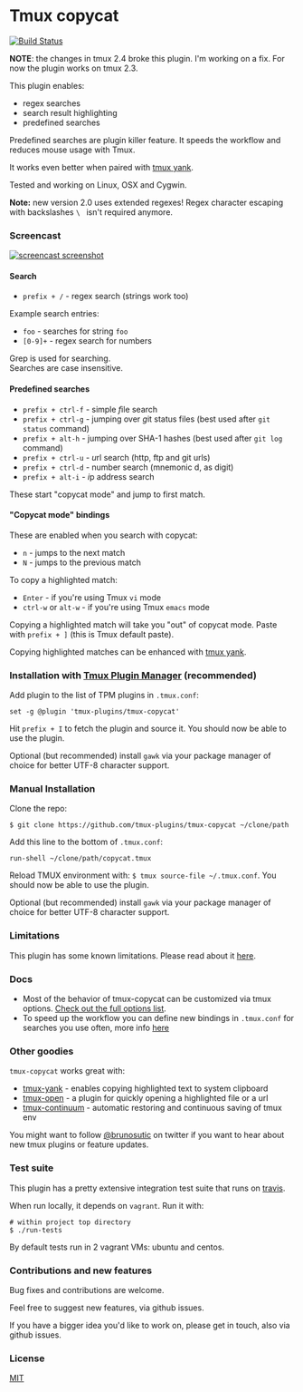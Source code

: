 # Tmux copycat

[![Build Status](https://travis-ci.org/tmux-plugins/tmux-copycat.png?branch=master)](https://travis-ci.org/tmux-plugins/tmux-copycat)

**NOTE**: the changes in tmux 2.4 broke this plugin. I'm working on a fix. For
now the plugin works on tmux 2.3.

This plugin enables:

- regex searches
- search result highlighting
- predefined searches

Predefined searches are plugin killer feature. It speeds the workflow and
reduces mouse usage with Tmux.

It works even better when paired with
[tmux yank](https://github.com/tmux-plugins/tmux-yank).

Tested and working on Linux, OSX and Cygwin.

**Note:** new version 2.0 uses extended regexes! Regex character escaping with
backslashes `\ ` isn't required anymore.

### Screencast

[![screencast screenshot](/video/screencast_img.png)](https://vimeo.com/101867689)

#### Search

- `prefix + /` - regex search (strings work too)

Example search entries:

- `foo` - searches for string `foo`
- `[0-9]+` - regex search for numbers

Grep is used for searching.<br/>
Searches are case insensitive.<br/>

#### Predefined searches

- `prefix + ctrl-f` - simple *f*ile search
- `prefix + ctrl-g` - jumping over *g*it status files (best used after `git status` command)
- `prefix + alt-h` - jumping over SHA-1 hashes (best used after `git log` command)
- `prefix + ctrl-u` - *u*rl search (http, ftp and git urls)
- `prefix + ctrl-d` - number search (mnemonic d, as digit)
- `prefix + alt-i` - *i*p address search

These start "copycat mode" and jump to first match.

#### "Copycat mode" bindings

These are enabled when you search with copycat:

- `n` - jumps to the next match
- `N` - jumps to the previous match

To copy a highlighted match:

- `Enter` - if you're using Tmux `vi` mode
- `ctrl-w` or `alt-w` - if you're using Tmux `emacs` mode

Copying a highlighted match will take you "out" of copycat mode. Paste with
`prefix + ]` (this is Tmux default paste).

Copying highlighted matches can be enhanced with
[tmux yank](https://github.com/tmux-plugins/tmux-yank).

### Installation with [Tmux Plugin Manager](https://github.com/tmux-plugins/tpm) (recommended)

Add plugin to the list of TPM plugins in `.tmux.conf`:

    set -g @plugin 'tmux-plugins/tmux-copycat'

Hit `prefix + I` to fetch the plugin and source it. You should now be able to
use the plugin.

Optional (but recommended) install `gawk` via your package manager of choice
for better UTF-8 character support.

### Manual Installation

Clone the repo:

    $ git clone https://github.com/tmux-plugins/tmux-copycat ~/clone/path

Add this line to the bottom of `.tmux.conf`:

    run-shell ~/clone/path/copycat.tmux

Reload TMUX environment with: `$ tmux source-file ~/.tmux.conf`. You should now
be able to use the plugin.

Optional (but recommended) install `gawk` via your package manager of choice
for better UTF-8 character support.

### Limitations

This plugin has some known limitations. Please read about it
[here](docs/limitations.md).

### Docs

- Most of the behavior of tmux-copycat can be customized via tmux options.
  [Check out the full options list](docs/customizations.md).
- To speed up the workflow you can define new bindings in `.tmux.conf` for
  searches you use often, more info [here](docs/defining_new_stored_searches.md)

### Other goodies

`tmux-copycat` works great with:

- [tmux-yank](https://github.com/tmux-plugins/tmux-yank) - enables copying
  highlighted text to system clipboard
- [tmux-open](https://github.com/tmux-plugins/tmux-open) - a plugin for quickly
  opening a highlighted file or a url
- [tmux-continuum](https://github.com/tmux-plugins/tmux-continuum) - automatic
  restoring and continuous saving of tmux env

You might want to follow [@brunosutic](https://twitter.com/brunosutic) on
twitter if you want to hear about new tmux plugins or feature updates.

### Test suite

This plugin has a pretty extensive integration test suite that runs on
[travis](https://travis-ci.org/tmux-plugins/tmux-copycat).

When run locally, it depends on `vagrant`. Run it with:

    # within project top directory
    $ ./run-tests

By default tests run in 2 vagrant VMs: ubuntu and centos.

### Contributions and new features

Bug fixes and contributions are welcome.

Feel free to suggest new features, via github issues.

If you have a bigger idea you'd like to work on, please get in touch, also via
github issues.

### License

[MIT](LICENSE.md)
